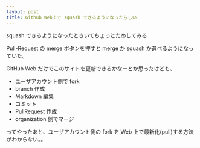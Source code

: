 ```yaml
---
layout: post
title: Github Web上で squash できるようになったらしい
---
```

squash できるようになったときいてちょっとためしてみる

Pull-Request の merge ボタンを押すと merge か squash か選べるようになっていた。

GitHub Web だけでこのサイトを更新できるかなーとか思ったけども、

- ユーザアカウント側で fork
- branch 作成
- Markdown 編集
- コミット
- PullRequest 作成
- organization 側でマージ

ってやったあと、ユーザアカウント側の fork を Web 上で最新化(pull)する方法がわからない。。
